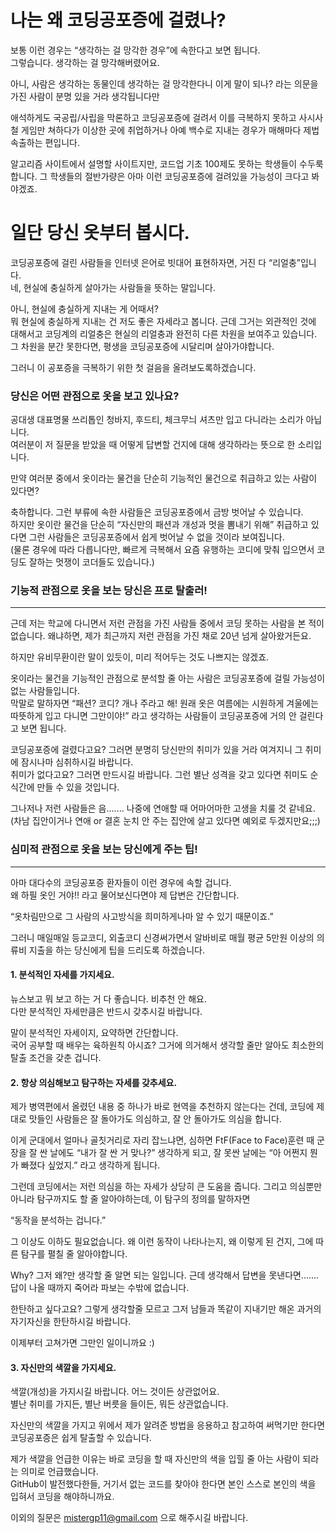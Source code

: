 # 나는 왜 코딩공포증에 걸렸나?

보통 이런 경우는 “생각하는 걸 망각한 경우”에 속한다고 보면 됩니다.  
그렇습니다. 생각하는 걸 망각해버렸어요.

아니, 사람은 생각하는 동물인데 생각하는 걸 망각한다니 이게 말이 되나? 라는 의문을 가진 사람이 분명 있을 거라 생각됩니다만

애석하게도 국공립/사립을 막론하고 코딩공포증에 걸려서 이를 극복하지 못하고 사시사철 게임만 쳐하다가 이상한 곳에 취업하거나 아예 백수로 지내는 경우가 매해마다 제법 속출하는 편입니다.

알고리즘 사이트에서 설명할 사이트지만, 코드업 기초 100제도 못하는 학생들이 수두룩합니다. 그 학생들의 절반가량은 아마 이런 코딩공포증에 걸려있을 가능성이 크다고 봐야겠죠.



# 일단 당신 옷부터 봅시다.

코딩공포증에 걸린 사람들을 인터넷 은어로 빗대어 표현하자면, 거진 다 “리얼충”입니다.  
네, 현실에 충실하게 살아가는 사람들을 뜻하는 말입니다.

아니, 현실에 충실하게 지내는 게 어때서?  
뭐 현실에 충실하게 지내는 건 저도 좋은 자세라고 봅니다. 근데 그거는 외관적인 것에 대해서고 코딩계의 리얼충은 현실의 리얼충과 완전히 다른 차원을 보여주고 있습니다.  
그 차원을 분간 못한다면, 평생을 코딩공포증에 시달리며 살아가야합니다.

그러니 이 공포증을 극복하기 위한 첫 걸음을 올려보도록하겠습니다.

### 당신은 어떤 관점으로 옷을 보고 있나요?

공대생 대표명물 쓰리톱인 청바지, 후드티, 체크무늬 셔츠만 입고 다니라는 소리가 아닙니다.  
여러분이 저 질문을 받았을 때 어떻게 답변할 건지에 대해 생각하라는 뜻으로 한 소리입니다.

만약 여러분 중에서 옷이라는 물건을 단순히 기능적인 물건으로 취급하고 있는 사람이 있다면?

축하합니다. 그런 부류에 속한 사람들은 코딩공포증에서 금방 벗어날 수 있습니다.  
하지만 옷이란 물건을 단순히 “자신만의 패션과 개성과 멋을 뽐내기 위해” 취급하고 있다면 그런 사람들은 코딩공포증에서 쉽게 벗어날 수 없을 것이라 보여집니다.  
(물론 경우에 따라 다릅니다만, 빠르게 극복해서 요즘 유행하는 코디에 맞춰 입으면서 코딩도 잘하는 멋쟁이 코더들도 있습니다.)


### 기능적 관점으로 옷을 보는 당신은 프로 탈출러!
* * *

근데 저는 학교에 다니면서 저런 관점을 가진 사람들 중에서 코딩 못하는 사람을 본 적이 없습니다. 왜냐하면, 제가 최근까지 저런 관점을 가진 채로 20년 넘게 살아왔거든요.

하지만 유비무환이란 말이 있듯이, 미리 적어두는 것도 나쁘지는 않겠죠.

옷이라는 물건을 기능적인 관점으로 분석할 줄 아는 사람은 코딩공포증에 걸릴 가능성이 없는 사람들입니다.  
막말로 말하자면 “패션? 코디? 개나 주라고 해! 원래 옷은 여름에는 시원하게 겨울에는 따뜻하게 입고 다니면 그만이야!” 라고 생각하는 사람들이 코딩공포증에 거의 안 걸린다고 보면 됩니다.

코딩공포증에 걸렸다고요? 그러면 분명히 당신만의 취미가 있을 거라 여겨지니 그 취미에 잠시나마 심취하시길 바랍니다.  
취미가 없다고요? 그러면 만드시길 바랍니다. 그런 별난 성격을 갖고 있다면 취미도 순식간에 만들 수 있을 것입니다.

그나저나 저런 사람들은 음....... 나중에 연애할 때 어마어마한 고생을 치룰 것 같네요.  
(차남 집안이거나 연애 or 결혼 눈치 안 주는 집안에 살고 있다면 예외로 두겠지만요;;;)


### 심미적 관점으로 옷을 보는 당신에게 주는 팁!
* * *

아마 대다수의 코딩공포증 환자들이 이런 경우에 속할 겁니다.  
왜 하필 옷인 거야!! 라고 물어보신다면야 제 답변은 간단합니다.

“옷차림만으로 그 사람의 사고방식을 희미하게나마 알 수 있기 때문이죠.”

그러니 매일매일 등교코디, 외출코디 신경써가면서 알바비로 매월 평균 5만원 이상의 의류비 지출을 하는 당신에게 팁을 드리도록 하겠습니다.

#### 1. 분석적인 자세를 가지세요.

뉴스보고 뭐 보고 하는 거 다 좋습니다. 비추천 안 해요.  
다만 분석적인 자세만큼은 반드시 갖추시길 바랍니다.

말이 분석적인 자세이지, 요약하면 간단합니다.  
국어 공부할 때 배우는 육하원칙 아시죠? 그거에 의거해서 생각할 줄만 알아도 최소한의 탈출 조건을 갖춘 겁니다.

#### 2. 항상 의심해보고 탐구하는 자세를 갖추세요.

제가 병역편에서 올렸던 내용 중 하나가 바로 현역을 추천하지 않는다는 건데, 코딩에 제대로 맛들인 사람들은 잘 돌아가도 의심하고, 잘 안 돌아가도 의심을 합니다.

이게 군대에서 얼마나 골칫거리로 자리 잡느냐면, 심하면 FtF(Face to Face)훈련 때 군장을 잘 싼 날에도 “내가 잘 싼 거 맞나?” 생각하게 되고, 잘 못싼 날에는 “아 어쩐지 뭔가 빠졌다 싶었지.” 라고 생각하게 됩니다.

그런데 코딩에서는 저런 의심을 하는 자세가 상당히 큰 도움을 줍니다. 그리고 의심뿐만 아니라 탐구까지도 할 줄 알아야하는데, 이 탐구의 정의를 말하자면

“동작을 분석하는 겁니다.”

그 이상도 이하도 필요없습니다. 왜 이런 동작이 나타나는지, 왜 이렇게 된 건지, 그에 따른 탐구를 펼칠 줄 알아야합니다.

Why? 그저 왜?만 생각할 줄 알면 되는 일입니다.
근데 생각해서 답변을 못낸다면....... 답이 나올 때까지 죽어라 파보는 수밖에 없습니다.

한탄하고 싶다고요?
그렇게 생각할줄 모르고 그저 남들과 똑같이 지내기만 해온 과거의 자기자신을 한탄하시길 바랍니다.

이제부터 고쳐가면 그만인 일이니까요 :)


#### 3. 자신만의 색깔을 가지세요.

색깔(개성)을 가지시길 바랍니다. 어느 것이든 상관없어요.  
별난 취미를 가지든, 별난 버릇을 들이든, 뭐든 상관없습니다.

자신만의 색깔을 가지고 위에서 제가 알려준 방법을 응용하고 참고하여 써먹기만 한다면 코딩공포증은 쉽게 탈출할 수 있습니다.

제가 색깔을 언급한 이유는 바로 코딩을 할 때 자신만의 색을 입힐 줄 아는 사람이 되라는 의미로 언급했습니다.  
GitHub이 발전했다한들, 거기서 없는 코드를 찾아야 한다면 본인 스스로 본인의 색을 입혀서 코딩을 해야하니까요.

이외의 질문은 mistergp11@gmail.com 으로 해주시길 바랍니다.
